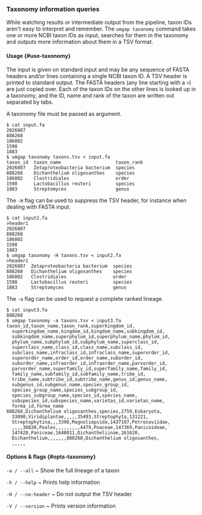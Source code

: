 ### Taxonomy information queries

While watching results or intermediate output from the pipeline, taxon
IDs aren't easy to interpret and remember. The `umgap taxonomy` command
takes one or more NCBI taxon IDs as input, searches for them in the
taxonomy and outputs more information about them in a TSV format.

#### Usage {#use-taxonomy}

The input is given on standard input and may be any sequence of FASTA
headers and/or lines containing a single NCBI taxon ID. A TSV header is
printed to standard output. The FASTA headers (any line starting with
a `>`) are just copied over. Each of the taxon IDs on the other lines
is looked up in a taxonomy, and the ID, name and rank of the taxon are
written out separated by tabs.

A taxonomy file must be passed as argument.

```shell
$ cat input.fa
2026807
888268
186802
1598
1883
$ umgap taxonomy taxons.tsv < input.fa
taxon_id  taxon_name                    taxon_rank
2026807   Zetaproteobacteria bacterium  species
888268    Dichanthelium oligosanthes    species
186802    Clostridiales                 order
1598      Lactobacillus reuteri         species
1883      Streptomyces                  genus
```

The `-H` flag can be used to suppress the TSV header, for instance when
dealing with FASTA input.

```shell
$ cat input2.fa
>header1
2026807
888268
186802
1598
1883
$ umgap taxonomy -H taxons.tsv < input2.fa
>header1
2026807  Zetaproteobacteria bacterium  species
888268   Dichanthelium oligosanthes    species
186802   Clostridiales                 order
1598     Lactobacillus reuteri         species
1883     Streptomyces                  genus
```

The `-a` flag can be used to request a complete ranked lineage.

```shell
$ cat input3.fa
888268
$ umgap taxonomy -a taxons.tsv < input3.fa
taxon_id,taxon_name,taxon_rank,superkingdom_id,
  superkingdom_name,kingdom_id,kingdom_name,subkingdom_id,
  subkingdom_name,superphylum_id,superphylum_name,phylum_id,
  phylum_name,subphylum_id,subphylum_name,superclass_id,
  superclass_name,class_id,class_name,subclass_id,
  subclass_name,infraclass_id,infraclass_name,superorder_id,
  superorder_name,order_id,order_name,suborder_id,
  suborder_name,infraorder_id,infraorder_name,parvorder_id,
  parvorder_name,superfamily_id,superfamily_name,family_id,
  family_name,subfamily_id,subfamily_name,tribe_id,
  tribe_name,subtribe_id,subtribe_name,genus_id,genus_name,
  subgenus_id,subgenus_name,species_group_id,
  species_group_name,species_subgroup_id,
  species_subgroup_name,species_id,species_name,
  subspecies_id,subspecies_name,varietas_id,varietas_name,
  forma_id,forma_name
888268,Dichanthelium oligosanthes,species,2759,Eukaryota,
  33090,Viridiplantae,,,,,35493,Streptophyta,131221,
  Streptophytina,,,3398,Magnoliopsida,1437197,Petrosaviidae,
  ,,,,38820,Poales,,,,,,,,,4479,Poaceae,147369,Panicoideae,
  147428,Paniceae,1648011,Dichantheliinae,161620,
  Dichanthelium,,,,,,,888268,Dichanthelium oligosanthes,
  ,,,,,
```

#### Options & flags {#opts-taxonomy}

`-a / --all`
  ~ Show the full lineage of a taxon

`-h / --help`
  ~ Prints help information

`-H / --no-header`
  ~ Do not output the TSV header

`-V / --version`
  ~ Prints version information
